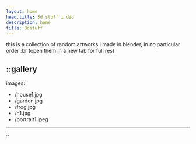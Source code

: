 ```yaml
---
layout: home 
head.title: 3d stuff i did 
description: home 
title: 3dstuff 
---
```

this is a collection of random artworks i made in blender, in no particular order :br (open them in a new tab for full res)

::gallery
---
images:
  - /house1.jpg
  - /garden.jpg
  - /frog.jpg
  - /h1.jpg
  - /portrait1.jpeg
---
::
